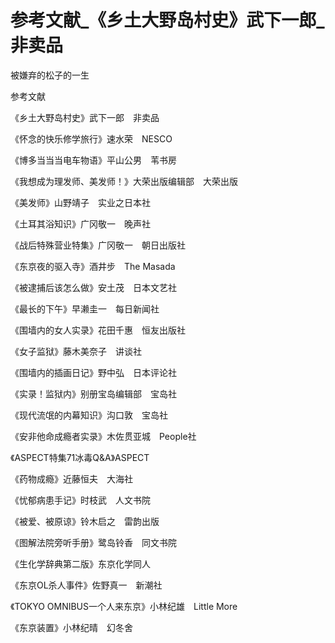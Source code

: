 # 参考文献_《乡土大野岛村史》武下一郎_非卖品

被嫌弃的松子的一生

参考文献

《乡土大野岛村史》武下一郎　非卖品

《怀念的快乐修学旅行》速水荣　NESCO

《博多当当当电车物语》平山公男　苇书房

《我想成为理发师、美发师！》大荣出版编辑部　大荣出版

《美发师》山野靖子　实业之日本社

《土耳其浴知识》广冈敬一　晚声社

《战后特殊营业特集》广冈敬一　朝日出版社

《东京夜的驱入寺》酒井步　The Masada

《被逮捕后该怎么做》安土茂　日本文艺社

《最长的下午》早濑圭一　每日新闻社

《围墙内的女人实录》花田千惠　恒友出版社

《女子监狱》藤木美奈子　讲谈社

《围墙内的插画日记》野中弘　日本评论社

《实录！监狱内》别册宝岛编辑部　宝岛社

《现代流氓的内幕知识》沟口敦　宝岛社

《安非他命成瘾者实录》木佐贯亚城　People社

《ASPECT特集71冰毒Q&A》ASPECT

《药物成瘾》近藤恒夫　大海社

《忧郁病患手记》时枝武　人文书院

《被爱、被原谅》铃木启之　雷韵出版

《图解法院旁听手册》鹭岛铃香　同文书院

《生化学辞典第二版》东京化学同人

《东京OL杀人事件》佐野真一　新潮社

《TOKYO OMNIBUS一个人来东京》小林纪雄　Little More

《东京装置》小林纪晴　幻冬舍